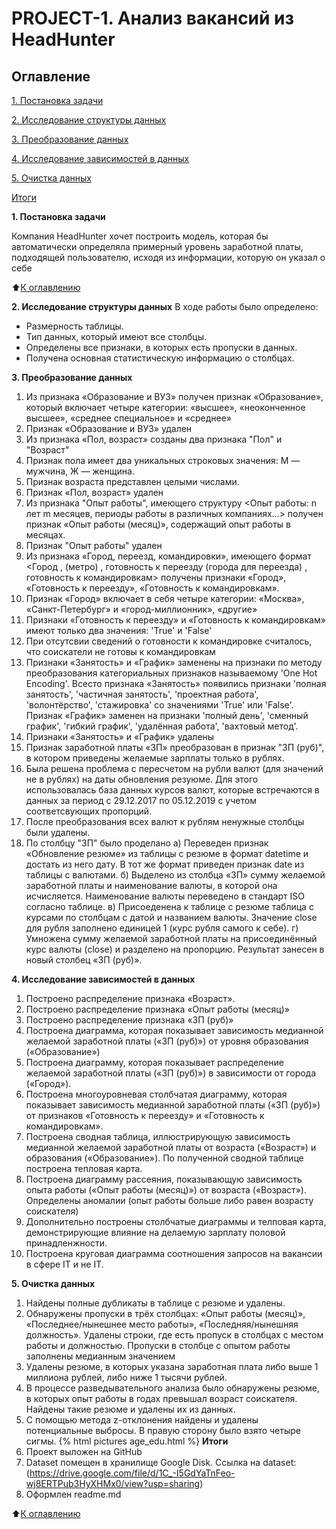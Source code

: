# PROJECT-1. Анализ вакансий из HeadHunter

## Оглавление 
[1. Постановка задачи]()

[2. Исследование структуры данных]()

[3. Преобразование данных]()

[4. Исследование зависимостей в данных]()

[5. Очистка данных]()

[Итоги]()

**1. Постановка задачи**

Компания HeadHunter хочет построить модель, которая бы автоматически определяла примерный уровень заработной платы, подходящей пользователю, исходя из информации, которую он указал о себе

:arrow_up:[К оглавлению]()

**2. Исследование структуры данных**
В ходе работы было определено:
- Размерность таблицы.
- Тип данных, который имеют все столбцы.
- Определены все признаки, в которых есть пропуски в данных.
- Получена основная статистическую информацию о столбцах.

**3. Преобразование данных**
1. Из признака «Образование и ВУЗ» получен признак «Образование», который включает четыре категории: «высшее», «неоконченное высшее», «среднее специальное» и «среднее»
2. Признак «Образование и ВУЗ» удален
3. Из признака «Пол, возраст» созданы два признака "Пол" и "Возраст" 
4. Признак пола имеет два уникальных строковых значения: М — мужчина, Ж — женщина.
5. Признак возраста представлен целыми числами.
6. Признак «Пол, возраст» удален
7. Из признака "Опыт работы", имеющего структуру <Опыт работы: n лет m месяцев, периоды работы в различных компаниях…> получен признак «Опыт работы (месяц)», содержащий опыт работы в месяцах.
8. Признак "Опыт работы" удален
9. Из признака «Город, переезд, командировки», имеющего формат <Город , (метро) , готовность к переезду (города для переезда) , готовность к командировкам> получены признаки «Город», «Готовность к переезду», «Готовность к командировкам».
10. Признак «Город» включает в себя четыре категории: «Москва», «Санкт-Петербург» и «город-миллионник», «другие»
11. Признаки «Готовность к переезду» и «Готовность к командировкам» имеют только два значения: 'True' и 'False'
12. При отсутсвии сведений о готовности к командировке считалось, что соискатели не готовы к командировкам
13. Признаки «Занятость» и «График» заменены на признаки по методу преобразования категориальных признаков называемому 'One Hot Encoding'.
Всесто признака «Занятость» появились признаки 'полная занятость', 'частичная занятость', 'проектная работа', 'волонтёрство', 'стажировка' со значениями 'True' или 'False'. Признак «График» заменен на признаки 'полный день', 'сменный график', 'гибкий график', 'удалённая работа', 'вахтовый метод'. 
14. Признаки «Занятость» и «График» удалены
15. Признак заработной платы «ЗП» преобразован в признак "ЗП (руб)", в котором приведены желаемые зарплаты только в рублях.
16. Была решена проблема с пересчетом на рубли валют (для значений не в рублях) на даты обновления резуюме. Для этого использовалась база данных курсов валют, которые встречаются в данных за период с 29.12.2017 по 05.12.2019 с учетом соответсвующих пропорций. 
17. После преобразования всех валют к рублям ненужные столбцы были удалены.
18. По столбцу "ЗП" было проделано 
           а) Переведен признак «Обновление резюме» из таблицы с резюме в формат datetime и достать из него дату. В тот же формат приведен признак date из таблицы с валютами. 
           б) Выделено из столбца «ЗП» сумму желаемой заработной платы и наименование валюты, в которой она исчисляется. Наименование валюты переведено в стандарт ISO согласно таблице.
           в) Присоеденена к таблице с резюме таблица с курсами по столбцам с датой и названием валюты. Значение close для рубля заполнено единицей 1 (курс рубля самого к себе).
           г) Умножена сумму желаемой заработной платы на присоединённый курс валюты (close) и разделено на пропорцию.  Результат занесен в новый столбец «ЗП (руб)».

**4. Исследование зависимостей в данных** 
1. Построено распределение признака «Возраст». 
2. Построено распределение признака «Опыт работы (месяц)»
3. Построено распределение признака «ЗП (руб)»
4. Построена диаграмма, которая показывает зависимость медианной желаемой заработной платы («ЗП (руб)») от уровня образования («Образование»)
5. Построена диаграмму, которая показывает распределение желаемой заработной платы («ЗП (руб)») в зависимости от города («Город»). 
6. Построена многоуровневая столбчатая диаграмму, которая показывает зависимость медианной заработной платы («ЗП (руб)») от признаков «Готовность к переезду» и «Готовность к командировкам». 
7. Построена сводная таблица, иллюстрирующую зависимость медианной желаемой заработной платы от возраста («Возраст») и образования («Образование»). По полученной сводной таблице построена тепловая карта.
8. Построена диаграмму рассеяния, показывающую зависимость опыта работы («Опыт работы (месяц)») от возраста («Возраст»). Определены аномалии (опыт работы больше либо равен возрасту соискателя)
9. Дополнительно построены столбчатые диаграммы и телповая карта, демонстрирующие влияние на делаемую зарплату половой принадленжности. 
10. Построена круговая диаграмма соотношения запросов на вакансии в сфере IT и не IT.

**5. Очистка данных**
1. Найдены полные дубликаты в таблице с резюме и удалены.
2. Обнаружены пропуски в трёх столбцах: «Опыт работы (месяц)», «Последнее/нынешнее место работы», «Последняя/нынешняя должность». Удалены строки, где есть пропуск в столбцах с местом работы и должностью. Пропуски в столбце с опытом работы заполнены медианным значением
3. Удалены резюме, в которых указана заработная плата либо выше 1 миллиона рублей, либо ниже 1 тысячи рублей.
4. В процессе разведывательного анализа было обнаружены резюме, в которых опыт работы в годах превышал возраст соискателя. Найдены такие резюме и удалены их из данных.
5. С помощью метода z-отклонения найдены и удалены потенциальные выбросы. В правую сторону было взято четыре сигмы.
{% html pictures age_edu.html %}
**Итоги** 
1. Проект выложен на GitHub
2. Dataset помещен в хранилище Google Disk. 
Ссылка на dataset: (https://drive.google.com/file/d/1C_-I5GdYaTnFeo-wj8ERTPub3HyXHMx0/view?usp=sharing) 
3. Оформлен readme.md 

:arrow_up:[К оглавлению]()

